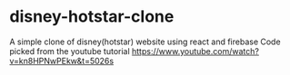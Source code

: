 # disney-hotstar-clone
A simple clone of disney(hotstar) website using react and firebase
Code picked from the youtube tutorial
https://www.youtube.com/watch?v=kn8HPNwPEkw&t=5026s
